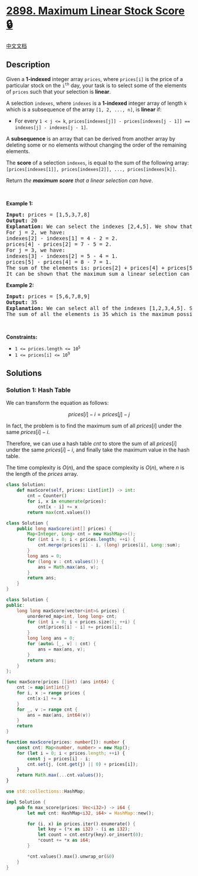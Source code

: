 # [2898. Maximum Linear Stock Score 🔒](https://leetcode.com/problems/maximum-linear-stock-score)

[中文文档](/solution/2800-2899/2898.Maximum%20Linear%20Stock%20Score/README.md)

<!-- tags:Array,Hash Table -->

<!-- difficulty:Medium -->

## Description

<p>Given a <strong>1-indexed</strong> integer array <code>prices</code>, where <code>prices[i]</code> is the price of a particular stock on the <code>i<sup>th</sup></code> day, your task is to select some of the elements of <code>prices</code> such that your selection is <strong>linear</strong>.</p>

<p>A selection <code>indexes</code>, where <code>indexes</code> is a <strong>1-indexed</strong> integer array of length <code>k</code> which is a subsequence of the array <code>[1, 2, ..., n]</code>, is <strong>linear</strong> if:</p>

<ul>
	<li>For every <code>1 &lt; j &lt;= k</code>, <code>prices[indexes[j]] - prices[indexes[j - 1]] == indexes[j] - indexes[j - 1]</code>.</li>
</ul>

<p>A <b>subsequence</b> is an array that can be derived from another array by deleting some or no elements without changing the order of the remaining elements.</p>

<p>The <strong>score</strong> of a selection <code>indexes</code>, is equal to the sum of the following array: <code>[prices[indexes[1]], prices[indexes[2]], ..., prices[indexes[k]]</code>.</p>

<p>Return <em>the <strong>maximum</strong> <strong>score</strong> that a linear selection can have</em>.</p>

<p>&nbsp;</p>
<p><strong class="example">Example 1:</strong></p>

<pre>
<strong>Input:</strong> prices = [1,5,3,7,8]
<strong>Output:</strong> 20
<strong>Explanation:</strong> We can select the indexes [2,4,5]. We show that our selection is linear:
For j = 2, we have:
indexes[2] - indexes[1] = 4 - 2 = 2.
prices[4] - prices[2] = 7 - 5 = 2.
For j = 3, we have:
indexes[3] - indexes[2] = 5 - 4 = 1.
prices[5] - prices[4] = 8 - 7 = 1.
The sum of the elements is: prices[2] + prices[4] + prices[5] = 20.
It can be shown that the maximum sum a linear selection can have is 20.
</pre>

<p><strong class="example">Example 2:</strong></p>

<pre>
<strong>Input:</strong> prices = [5,6,7,8,9]
<strong>Output:</strong> 35
<strong>Explanation:</strong> We can select all of the indexes [1,2,3,4,5]. Since each element has a difference of exactly 1 from its previous element, our selection is linear.
The sum of all the elements is 35 which is the maximum possible some out of every selection.</pre>

<p>&nbsp;</p>
<p><strong>Constraints:</strong></p>

<ul>
	<li><code>1 &lt;= prices.length &lt;= 10<sup>5</sup></code></li>
	<li><code>1 &lt;= prices[i] &lt;= 10<sup>9</sup></code></li>
</ul>

## Solutions

### Solution 1: Hash Table

We can transform the equation as follows:

$$
prices[i] - i = prices[j] - j
$$

In fact, the problem is to find the maximum sum of all $prices[i]$ under the same $prices[i] - i$.

Therefore, we can use a hash table $cnt$ to store the sum of all $prices[i]$ under the same $prices[i] - i$, and finally take the maximum value in the hash table.

The time complexity is $O(n)$, and the space complexity is $O(n)$, where $n$ is the length of the $prices$ array.

<!-- tabs:start -->

```python
class Solution:
    def maxScore(self, prices: List[int]) -> int:
        cnt = Counter()
        for i, x in enumerate(prices):
            cnt[x - i] += x
        return max(cnt.values())
```

```java
class Solution {
    public long maxScore(int[] prices) {
        Map<Integer, Long> cnt = new HashMap<>();
        for (int i = 0; i < prices.length; ++i) {
            cnt.merge(prices[i] - i, (long) prices[i], Long::sum);
        }
        long ans = 0;
        for (long v : cnt.values()) {
            ans = Math.max(ans, v);
        }
        return ans;
    }
}
```

```cpp
class Solution {
public:
    long long maxScore(vector<int>& prices) {
        unordered_map<int, long long> cnt;
        for (int i = 0; i < prices.size(); ++i) {
            cnt[prices[i] - i] += prices[i];
        }
        long long ans = 0;
        for (auto& [_, v] : cnt) {
            ans = max(ans, v);
        }
        return ans;
    }
};
```

```go
func maxScore(prices []int) (ans int64) {
	cnt := map[int]int{}
	for i, x := range prices {
		cnt[x-i] += x
	}
	for _, v := range cnt {
		ans = max(ans, int64(v))
	}
	return
}
```

```ts
function maxScore(prices: number[]): number {
    const cnt: Map<number, number> = new Map();
    for (let i = 0; i < prices.length; ++i) {
        const j = prices[i] - i;
        cnt.set(j, (cnt.get(j) || 0) + prices[i]);
    }
    return Math.max(...cnt.values());
}
```

```rust
use std::collections::HashMap;

impl Solution {
    pub fn max_score(prices: Vec<i32>) -> i64 {
        let mut cnt: HashMap<i32, i64> = HashMap::new();

        for (i, x) in prices.iter().enumerate() {
            let key = (*x as i32) - (i as i32);
            let count = cnt.entry(key).or_insert(0);
            *count += *x as i64;
        }

        *cnt.values().max().unwrap_or(&0)
    }
}
```

<!-- tabs:end -->

<!-- end -->
